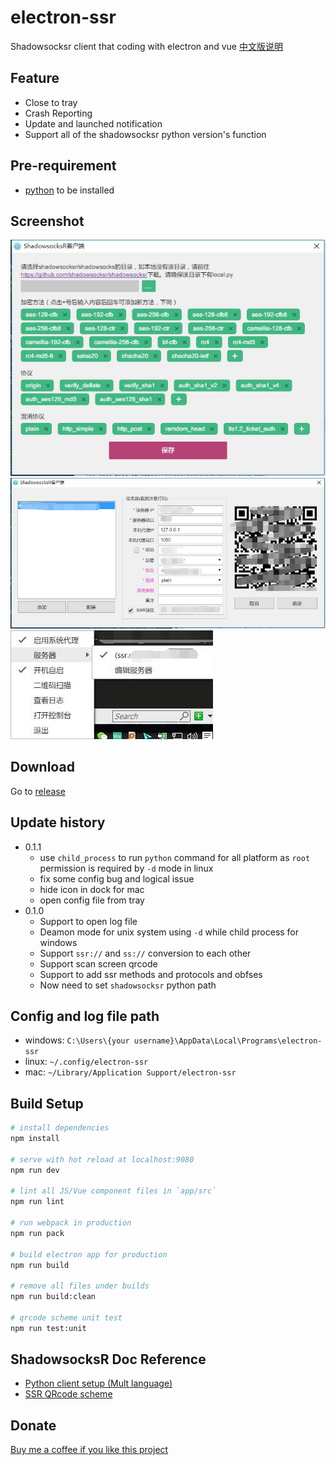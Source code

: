 # electron-ssr
Shadowsocksr client that coding with electron and vue
[中文版说明](./README.md)

## Feature
- Close to tray
- Crash Reporting
- Update and launched notification
- Support all of the shadowsocksr python version's function

## Pre-requirement
- [python](https://www.python.org/downloads/) to be installed

## Screenshot
![](./assets/images/ssr-initialization.jpg)
![](./assets/images/ssr-client.jpg)
![](./assets/images/ssr-client-tray.jpg)

## Download
Go to [release](https://github.com/erguotou520/electron-ssr/releases)

## Update history
- 0.1.1
  * use `child_process` to run `python` command for all platform as `root` permission is required by `-d` mode in linux
  * fix some config bug and logical issue
  * hide icon in dock for mac
  * open config file from tray
- 0.1.0
  * Support to open log file
  * Deamon mode for unix system using `-d` while child process for windows
  * Support `ssr://` and `ss://` conversion to each other
  * Support scan screen qrcode
  * Support to add ssr methods and protocols and obfses
  * Now need to set `shadowsocksr` python path

## Config and log file path
* windows: `C:\Users\{your username}\AppData\Local\Programs\electron-ssr`
* linux: `~/.config/electron-ssr`
* mac: `~/Library/Application Support/electron-ssr`

## Build Setup

``` bash
# install dependencies
npm install

# serve with hot reload at localhost:9080
npm run dev

# lint all JS/Vue component files in `app/src`
npm run lint

# run webpack in production
npm run pack

# build electron app for production
npm run build

# remove all files under builds
npm run build:clean

# qrcode scheme unit test
npm run test:unit
```

## ShadowsocksR Doc Reference
- [Python client setup (Mult language)](https://github.com/breakwa11/shadowsocks-rss/wiki/Python-client-setup-(Mult-language))
- [SSR QRcode scheme](https://github.com/breakwa11/shadowsocks-rss/wiki/SSR-QRcode-scheme)

## Donate
[Buy me a coffee if you like this project](https://github.com/erguotou520/donate)
